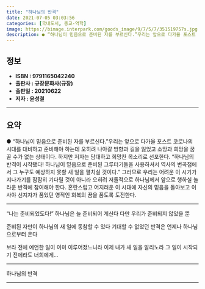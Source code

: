 ```yaml
---
title: "하나님의 반격"
date: 2021-07-05 03:03:56
categories: [국내도서, 종교-역학]
image: https://bimage.interpark.com/goods_image/9/7/5/7/351519757s.jpg
description: ● “하나님이 믿음으로 준비된 자를 부르신다.”우리는 앞으로 다가올 포스트 코로나의 시대를 대비하고 준비해야 하는데 오히려 나아갈 방향과 길을 잃었고 소망과 희망을 꿈꿀 수가 없는 상태이다. 하지만 저자는 담대하고 희망찬 목소리로 선포한다. “하나님의 반격이 시작됐다! 하나님이 믿음으
---
```


## **정보**

- **ISBN : 9791165042240**
- **출판사 : 규장문화사(규장)**
- **출판일 : 20210622**
- **저자 : 윤성철**

------



## **요약**

●  “하나님이 믿음으로 준비된 자를 부르신다.”우리는 앞으로 다가올 포스트 코로나의 시대를 대비하고 준비해야 하는데 오히려 나아갈 방향과 길을 잃었고 소망과 희망을 꿈꿀 수가 없는 상태이다. 하지만 저자는 담대하고 희망찬 목소리로 선포한다. “하나님의 반격이 시작됐다! 하나님이 믿음으로 준비된 그루터기들을 사용하셔서 역사의 변곡점에서 그 누구도 예상하지 못할 새 일을 펼치실 것이다.” 그러므로 우리는 어려운 이 시기가 지나가기를 잠잠히 기다릴 것이 아니라 오히려 저돌적으로 하나님께서 앞으로 행하실 놀라운 반격에 참여해야 한다. 혼란스럽고 어지러운 이 시대에 자신의 믿음을 돌아보고 이사야 선지자가 품었던 영적인 회복의 꿈을 품도록 도전한다.

------

“나는 준비되었도다!”
하나님은 늘 준비되어 계신다 
다만 우리가 준비되지 않았을 뿐 

준비된 자만이 하나님의 새 일에 동참할 수 있다 
기대할 수 없었던 반격은 언제나 하나님으로부터 온다


보라 전에 예언한 일이 이미 이루어졌느니라
이제 내가 새 일을 알리노라 
그 일이 시작되기 전에라도 너희에게... 

------


하나님의 반격 

------


